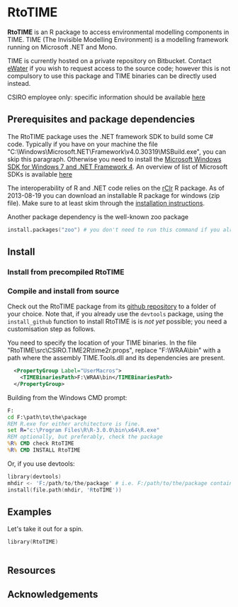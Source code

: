 # RtoTIME

**RtoTIME** is an R package to access environmental modelling components in TIME. TIME (The Invisible Modelling Environment) is a modelling framework running on Microsoft .NET and Mono.

TIME is currently hosted on a private repository on Bitbucket. Contact [eWater](http://www.ewater.com.au) if you wish to request access to the source code; however this is not compulsory to use this package and TIME binaries can be directly used instead.

CSIRO employee only: specific information should be available [here](https://wiki.csiro.au/display/~per202/TIME+from+R)

## Prerequisites and package dependencies

The RtoTIME package uses the .NET framework SDK to build some C# code. Typically if you have on your machine the file "C:\Windows\Microsoft.NET\Framework\v4.0.30319\MSBuild.exe", you can skip this paragraph. Otherwise you need to install the [Microsoft Windows SDK for Windows 7 and .NET Framework 4](http://www.microsoft.com/en-us/download/details.aspx?id=8279). An overview of list of Microsoft SDKs is available [here](http://msdn.microsoft.com/en-us/vstudio/hh487283.aspx)

The interoperability of R and .NET code relies on the [rClr](http://r2clr.codeplex.com/) R package. As of 2013-08-19 you can download an installable R package for windows (zip file). Make sure to at least skim through the [installation instructions](http://r2clr.codeplex.com/wikipage?title=Installing%20R%20packages&referringTitle=Documentation).

Another package dependency is the well-known zoo package

```S
install.packages("zoo") # you don't need to run this command if you already have the zoo package installed.
```

## Install

### Install from precompiled RtoTIME

### Compile and install from source

Check out the RtoTIME package from its [github repository](http://someaddress.net) to a folder of your choice. Note that, if you already use the `devtools` package, using the `install_github` function to install RtoTIME is is _not yet_ possible; you need a customisation step as follows.

You need to specify the location of your TIME binaries. In the file "RtoTIME\src\CSIRO.TIME2R\time2r.props", replace "F:\WRAA\bin" with a path where the assembly TIME.Tools.dll and its dependencies are present.

```xml
  <PropertyGroup Label="UserMacros">
    <TIMEBinariesPath>F:\WRAA\bin</TIMEBinariesPath>
  </PropertyGroup>
```

Building from the Windows CMD prompt:

```bat
F:
cd F:\path\to\the\package
REM R.exe for either architecture is fine.
set R="c:\Program Files\R\R-3.0.0\bin\x64\R.exe"
REM optionally, but preferably, check the package
%R% CMD check RtoTIME
%R% CMD INSTALL RtoTIME
```

Or, if you use devtools:

```S
library(devtools)
mhdir <- 'F:/path/to/the/package' # i.e. F:/path/to/the/package contains the package folder RtoTIME
install(file.path(mhdir, 'RtoTIME'))
```

## Examples

Let's take it out for a spin.

```S
library(RtoTIME)
```

```S
```

## Resources

## Acknowledgements
